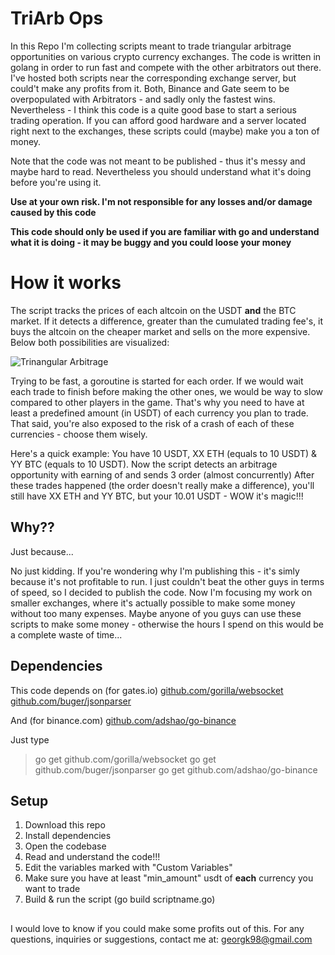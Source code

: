 # TriArb Ops

In this Repo I'm collecting scripts meant to trade triangular arbitrage opportunities on various crypto currency exchanges. The code is written in golang in order to run fast and compete with the other arbitrators out there.
I've hosted both scripts near the corresponding exchange server, but could't make any profits from it. Both, Binance and Gate seem to be overpopulated with Arbitrators - and sadly only the fastest wins. 
Nevertheless - I think this code is a quite good base to start a serious trading operation. If you can afford good hardware and a server located right next to the exchanges, these scripts could (maybe) make you a ton of money.

Note that the code was not meant to be published - thus it's messy and maybe hard to read. Nevertheless you should understand what it's doing before you're using it.


**Use at your own risk. I'm not responsible for any losses and/or  damage caused by this code**

**This code should only be used if you are familiar with go and understand what it is doing - it may be buggy and you could loose your money**




# How it works

The script tracks the prices of each altcoin on the USDT **and**  the BTC market. If it detects a difference, greater than the cumulated trading fee's, it buys the altcoin on the cheaper market and sells on the more expensive. Below both possibilities are visualized:

![Trinangular Arbitrage](https://github.com/georgk10/BinanceTriArb/raw/master/TriArb.PNG)

Trying to be fast, a goroutine is started for each order. If we would wait each trade to finish before making the other ones, we would be way to slow compared to other players in the game. 
That's why you need to have at least a predefined amount (in USDT) of each currency you plan to trade.
That said, you're also exposed to the risk of a crash of each of these currencies - choose them wisely.

Here's a quick example:
You have 10 USDT, XX ETH (equals to 10 USDT) & YY BTC (equals to 10 USDT).
Now the script detects an arbitrage opportunity with earning of and sends 3 order (almost concurrently)
After these trades happened (the order doesn't really make a difference), you'll still have XX ETH and YY BTC, but your 10.01 USDT - WOW it's magic!!!
        
## Why??

Just because...

No just kidding. If you're wondering why I'm publishing this - it's simly because it's not profitable to run. I just couldn't beat the other guys in terms of speed, so I decided to publish the code. Now I'm focusing my work on smaller exchanges, where it's actually possible to make some money without too many expenses. 
Maybe anyone of you guys can use these scripts to make some money - otherwise the hours I spend on this would be a complete waste of time...

## Dependencies

This code depends on (for gates.io)
[github.com/gorilla/websocket](https://github.com/gorilla/websocket) 
[github.com/buger/jsonparser](https://github.com/buger/jsonparser)

And (for binance.com)
[github.com/adshao/go-binance](https://github.com/adshao/go-binance)


Just type 
>go get github.com/gorilla/websocket
>go get github.com/buger/jsonparser
>go get github.com/adshao/go-binance

## Setup

1. Download this repo
2. Install dependencies 
3. Open the codebase 
4. Read and understand the code!!!
5. Edit the variables marked with "Custom Variables"
6. Make sure you have at least "min_amount" usdt of **each** currency you want to trade
7. Build & run the script (go build scriptname.go)


##

I would love to know if you could make some profits out of this. For any questions, inquiries or suggestions, contact me at:
 georgk98@gmail.com
